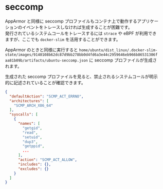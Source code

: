 # seccomp

AppArmor と同様に seccomp プロファイルもコンテナ上で動作するアプリケーションのイベントをトレースしなければ生成することが困難です。  
発行されているシステムコールをトレースするには `strace` や eBPF が利用できますが、ここでも `docker-slim` を活用することができます。  

AppArmor のときと同様に実行すると `home/ubuntu/dist_linux/.docker-slim-state/images/9140108b62dc87d9bb278bb0d4fd6a3e44c2959646eb966b86531306faa81b09b/artifacts/ubuntu-seccomp.json` に seccomp プロファイルが生成されます。

生成された seccomp プロファイルを見ると、禁止されるシステムコールが明示的に記述されていることが確認できます。

```json
{
  "defaultAction": "SCMP_ACT_ERRNO",
  "architectures": [
    "SCMP_ARCH_X86_64"
  ],
  "syscalls": [
    {
      "names": [
        "getgid",
        "read",
        "setuid",
        "dup3",
        "getppid",
        ...
      ],
      "action": "SCMP_ACT_ALLOW",
      "includes": {},
      "excludes": {}
    }
  ]
}
```
